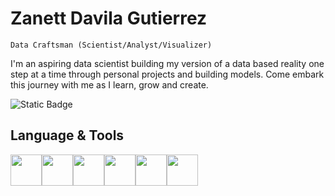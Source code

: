 
# Zanett Davila Gutierrez

`Data Craftsman (Scientist/Analyst/Visualizer)`

I'm an aspiring data scientist building my version of a data based reality one step at a time through personal projects and building models. Come embark this journey with me as I learn, grow and create.

![Static Badge](https://img.shields.io/badge/B.S.%20Student%20-%20Data%20Science%20-%20red)


## Language & Tools
<img src="https://cdn.jsdelivr.net/gh/devicons/devicon@latest/icons/python/python-original-wordmark.svg" 
     width="50" 
     height="50" /><img src="https://cdn.jsdelivr.net/gh/devicons/devicon@latest/icons/pandas/pandas-original.svg" 
     width="50"
     height="50"/><img src="https://cdn.jsdelivr.net/gh/devicons/devicon@latest/icons/matplotlib/matplotlib-original.svg"
     height="50"
     width="50"/><img src="https://cdn.jsdelivr.net/gh/devicons/devicon@latest/icons/numpy/numpy-original.svg"
     height="50"
     width="50"/><img src="https://cdn.jsdelivr.net/gh/devicons/devicon@latest/icons/scikitlearn/scikitlearn-original.svg" 
     height="50"
     width="50"/><img src="https://cdn.jsdelivr.net/gh/devicons/devicon@latest/icons/java/java-original.svg" 
     height="50"
     width="50"/>
          
          
          
          
          
